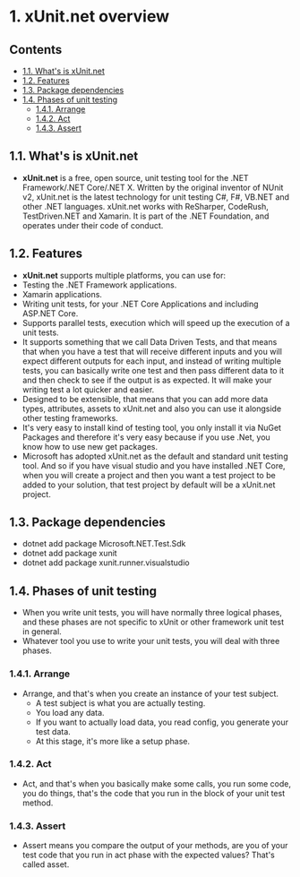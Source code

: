 # 1. xUnit.net overview <!-- omit in toc -->

## Contents <!-- omit in toc -->

- [1.1. What's is xUnit.net](#11-whats-is-xunitnet)
- [1.2. Features](#12-features)
- [1.3. Package dependencies](#13-package-dependencies)
- [1.4. Phases of unit testing](#14-phases-of-unit-testing)
  - [1.4.1. Arrange](#141-arrange)
  - [1.4.2. Act](#142-act)
  - [1.4.3. Assert](#143-assert)

## 1.1. What's is xUnit.net

- **xUnit.net** is a free, open source, unit testing tool for the .NET Framework/.NET Core/.NET X. Written by the original inventor of NUnit v2, xUnit.net is the latest technology for unit testing C#, F#, VB.NET and other .NET languages. xUnit.net works with ReSharper, CodeRush, TestDriven.NET and Xamarin. It is part of the .NET Foundation, and operates under their code of conduct.

## 1.2. Features

- **xUnit.net** supports multiple platforms, you can use for:
- Testing the .NET Framework applications.
- Xamarin applications.
- Writing unit tests, for your .NET Core Applications and including ASP.NET Core.
- Supports parallel tests, execution which will speed up the execution of a unit tests.
- It supports something that we call Data Driven Tests, and that means that when you have a test that will receive different inputs and you will expect different outputs for each input, and instead of writing multiple tests, you can basically write one test and then pass different data to it and then check to see if the output is as expected. It will make your writing test a lot quicker and easier.
- Designed to be extensible, that means that you can add more data types, attributes, assets to xUnit.net and also you can use it alongside other testing frameworks.
- It's very easy to install kind of testing tool, you only install it via NuGet Packages and therefore it's very easy because if you use .Net, you know how to use new get packages.
- Microsoft has adopted xUnit.net as the default and standard unit testing tool. And so if you have visual studio and you have installed .NET Core, when you will create a project and then you want a test project to be added to your solution, that test project by default will be a xUnit.net project.

## 1.3. Package dependencies

- dotnet add package Microsoft.NET.Test.Sdk
- dotnet add package xunit
- dotnet add package xunit.runner.visualstudio

## 1.4. Phases of unit testing

- When you write unit tests, you will have normally three logical phases, and these phases are not specific to xUnit or other framework unit test in general.
- Whatever tool you use to write your unit tests, you will deal with three phases.

### 1.4.1. Arrange

- Arrange, and that's when you create an instance of your test subject.
  - A test subject is what you are actually testing.
  - You load any data.
  - If you want to actually load data, you read config, you generate your test data.
  - At this stage, it's more like a setup phase.

### 1.4.2. Act

- Act, and that's when you basically make some calls, you run some code, you do things, that's the code that you run in the block of your unit test method.

### 1.4.3. Assert

- Assert means you compare the output of your methods, are you of your test code that you run in act phase with the expected values? That's called asset.